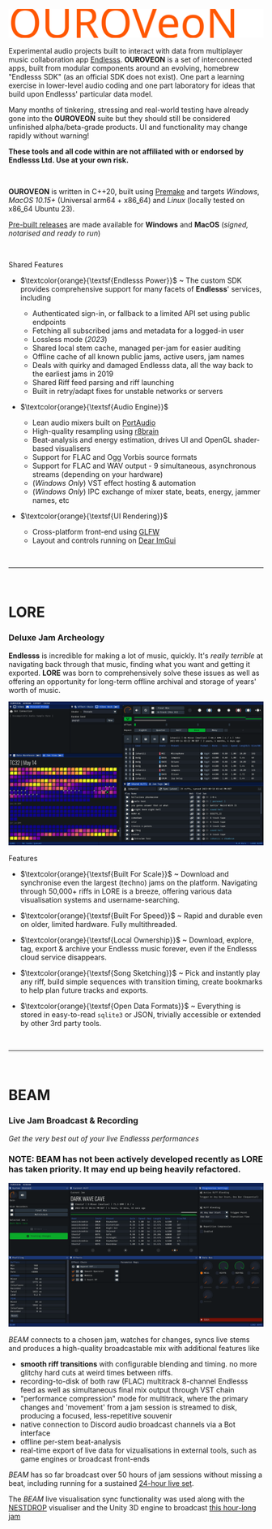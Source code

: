 ![](doc/ouroveon_vec.svg)

Experimental audio projects built to interact with data from multiplayer music collaboration app [Endlesss](https://endlesss.fm). **OUROVEON** is a set of interconnected apps, built from modular components around an evolving, homebrew "Endlesss SDK" (as an official SDK does not exist). One part a learning exercise in lower-level audio coding and one part laboratory for ideas that build upon Endlesss' particular data model.

Many months of tinkering, stressing and real-world testing have already gone into the **OUROVEON** suite but they should still be considered unfinished alpha/beta-grade products. UI and functionality may change rapidly without warning!

**These tools and all code within are not affiliated with or endorsed by Endlesss Ltd. Use at your own risk.**

<br>

**OUROVEON** is written in C++20, built using [Premake](premake.github.io) and targets *Windows*, *MacOS 10.15+* (Universal arm64 + x86_64) and *Linux* (locally tested on x86_64 Ubuntu 23).

[Pre-built releases](https://github.com/Unbundlesss/OUROVEON/releases) are made available for **Windows** and **MacOS** (*signed, notarised and ready to run*)

<br>

Shared Features

 * $\textcolor{orange}{\textsf{Endlesss Power}}$ ~ The custom SDK provides comprehensive support for many facets of **Endlesss**' services, including

   * Authenticated sign-in, or fallback to a limited API set using public endpoints
   * Fetching all subscribed jams and metadata for a logged-in user
   * Lossless mode (*2023*)
   * Shared local stem cache, managed per-jam for easier auditing
   * Offline cache of all known public jams, active users, jam names
   * Deals with quirky and damaged Endlesss data, all the way back to the earliest jams in 2019
   * Shared Riff feed parsing and riff launching
   * Built in retry/adapt fixes for unstable networks or servers

 * $\textcolor{orange}{\textsf{Audio Engine}}$

   * Lean audio mixers built on [PortAudio](https://www.portaudio.com/)
   * High-quality resampling using [r8brain](https://github.com/avaneev/r8brain-free-src)
   * Beat-analysis and energy estimation, drives UI and OpenGL shader-based visualisers
   * Support for FLAC and Ogg Vorbis source formats
   * Support for FLAC and WAV output - 9 simultaneous, asynchronous streams (depending on your hardware)
   * (*Windows Only*) VST effect hosting & automation
   * (*Windows Only*) IPC exchange of mixer state, beats, energy, jammer names, etc

 * $\textcolor{orange}{\textsf{UI Rendering}}$

   * Cross-platform front-end using [GLFW](https://www.glfw.org/)
   * Layout and controls running on [Dear ImGui](https://github.com/ocornut/imgui)

<br>
<hr>
<br>

# LORE

### __Deluxe Jam Archeology__

**Endlesss** is incredible for making a lot of music, quickly. It's *really terrible* at navigating back through that music, finding what you want and getting it exported. **LORE** was born to comprehensively solve these issues as well as offering an opportunity for long-term offline archival and storage of years' worth of music.

![LORE UI gif](doc/080/lore_ui_1.gif)

Features

* $\textcolor{orange}{\textsf{Built For Scale}}$ ~ Download and synchronise even the largest (techno) jams on the platform. Navigating through 50,000+ riffs in LORE is a breeze, offering various data visualisation systems and username-searching.

* $\textcolor{orange}{\textsf{Built For Speed}}$ ~ Rapid and durable even on older, limited hardware. Fully multithreaded.

* $\textcolor{orange}{\textsf{Local Ownership}}$ ~ Download, explore, tag, export & archive your Endlesss music forever, even if the Endlesss cloud service disappears.

* $\textcolor{orange}{\textsf{Song Sketching}}$ ~ Pick and instantly play any riff, build simple sequences with transition timing, create bookmarks to help plan future tracks and exports.

* $\textcolor{orange}{\textsf{Open Data Formats}}$ ~ Everything is stored in easy-to-read `sqlite3` or JSON, trivially accessible or extended by other 3rd party tools.

<br>
<hr>
<br>

# BEAM

### __Live Jam Broadcast & Recording__

*Get the very best out of your live Endlesss performances*

### NOTE: **BEAM** has not been actively developed recently as **LORE** has taken priority. It may end up being heavily refactored.

![](doc/080/beam_ui_1.gif)

_BEAM_ connects to a chosen jam, watches for changes, syncs live stems and produces a high-quality broadcastable mix with additional features like

* **smooth riff transitions** with configurable blending and timing. no more glitchy hard cuts at weird times between riffs.
* recording-to-disk of both raw (FLAC) multitrack 8-channel Endlesss feed as well as simultaneous final mix output through VST chain
* "performance compression" mode for multitrack, where the primary changes and 'movement' from a jam session is streamed to disk, producing a focused, less-repetitive souvenir
* native connection to Discord audio broadcast channels via a Bot interface
* offline per-stem beat-analysis
* real-time export of live data for vizualisations in external tools, such as game engines or broadcast front-ends

_BEAM_ has so far broadcast over 50 hours of jam sessions without missing a beat, including running for a sustained [24-hour live set](https://www.youtube.com/watch?v=DHh6k6ehYDg).

The _BEAM_ live visualisation sync functionality was used along with the [NESTDROP](https://nestimmersion.ca/nestdrop.php) visualiser and the Unity 3D engine to broadcast [this hour-long jam](https://www.youtube.com/watch?v=cQ2DRpkBmyE)


